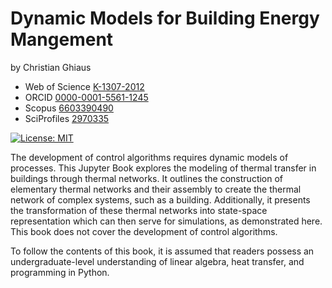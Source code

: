 # Dynamic Models for Building Energy Mangement

by Christian Ghiaus
- Web of Science [K-1307-2012](https://www.webofscience.com/wos/author/record/1651371)
- ORCID [0000-0001-5561-1245](https://orcid.org/0000-0001-5561-1245)
- Scopus [6603390490](https://www.scopus.com/authid/detail.uri?authorId=6603390490)
- SciProfiles [2970335](https://sciprofiles.com/profile/2970335)

[![License: MIT](https://img.shields.io/badge/License-MIT-yellow.svg)](https://github.com/cghiaus/dm4bem_book/blob/main/LICENSE)

The development of control algorithms requires dynamic models of processes. This Jupyter Book explores the modeling of thermal transfer in buildings through thermal networks. It outlines the construction of elementary thermal networks and their assembly to create the thermal network of complex systems, such as a building. Additionally, it presents the transformation of these thermal networks into state-space representation which can then serve for simulations, as demonstrated here. This book does not cover the development of control algorithms.

To follow the contents of this book, it is assumed that readers possess an undergraduate-level understanding of linear algebra, heat transfer, and programming in Python.

```{tableofcontents}
```
